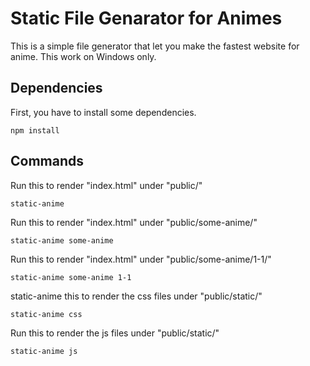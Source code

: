 # Static File Genarator for Animes

This is a simple file generator that let you make the fastest website for anime. This work on Windows only.

## Dependencies

First, you have to install some dependencies.

```
npm install
```

## Commands

Run this to render "index.html" under "public/"

```
static-anime
```

Run this to render "index.html" under "public/some-anime/"

```
static-anime some-anime
```

Run this to render "index.html" under "public/some-anime/1-1/"

```
static-anime some-anime 1-1
```

static-anime this to render the css files under "public/static/"

```
static-anime css
```

Run this to render the js files under "public/static/"

```
static-anime js
```